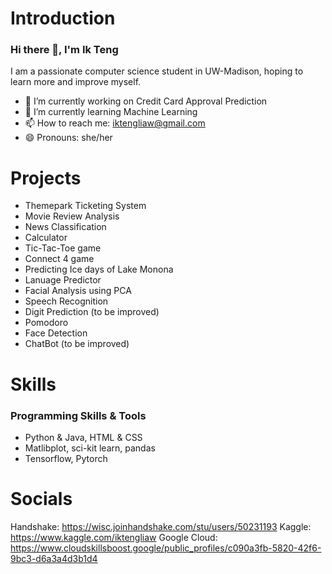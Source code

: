 # Introduction
### Hi there 👋, I'm Ik Teng
I am a passionate computer science student in UW-Madison, hoping to learn more and improve myself.

- 🔭 I’m currently working on Credit Card Approval Prediction
- 🌱 I’m currently learning Machine Learning
- 📫 How to reach me: iktengliaw@gmail.com
- 😄 Pronouns: she/her

<!--
- ⚡ Fun fact: ...
- 💬 Ask me about ...
- 👯 I’m looking to collaborate on ...
- 🤔 I’m looking for help with ...
-->

# Projects
- Themepark Ticketing System
- Movie Review Analysis
- News Classification
- Calculator
- Tic-Tac-Toe game
- Connect 4 game
- Predicting Ice days of Lake Monona
- Lanuage Predictor
- Facial Analysis using PCA
- Speech Recognition
- Digit Prediction (to be improved)
- Pomodoro
- Face Detection
- ChatBot (to be improved)


# Skills
### Programming Skills & Tools
- Python & Java, HTML & CSS
- Matlibplot, sci-kit learn, pandas
- Tensorflow, Pytorch

# Socials
Handshake: https://wisc.joinhandshake.com/stu/users/50231193
Kaggle: https://www.kaggle.com/iktengliaw
Google Cloud: https://www.cloudskillsboost.google/public_profiles/c090a3fb-5820-42f6-9bc3-d6a3a4d3b1d4
